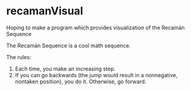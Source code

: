 # recamanVisual
Hoping to make a program which provides visualization of the Recamán Sequence

The Recamán Sequence is a cool math sequence.

The rules:
 1) Each time, you make an increasing step.
 2) If you can go backwards (the jump would result in a nonnegative, nontaken position), you do it. 
 Otherwise, go forward.
